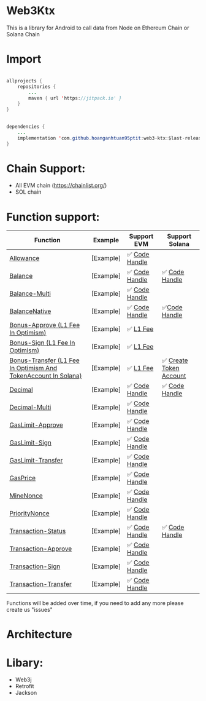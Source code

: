# Web3Ktx
This is a library for Android to call data from Node on Ethereum Chain or Solana Chain


# Import

```java

allprojects {
	repositories {
		...
		maven { url 'https://jitpack.io' }
	}
}
    
    
dependencies {
	...
	implementation 'com.github.hoanganhtuan95ptit:web3-ktx:$last-release'
}
```

# Chain Support:
  * All EVM chain (https://chainlist.org/)
  * SOL chain

# Function support:

Function | Example | Support EVM | Support Solana
--- | ---  | --- | --- 
[Allowance](https://github.com/hoanganhtuan95ptit/web3-ktx/blob/17086f6cf822a43994801fe353295588f2745955/web3/src/main/java/com/one/web3/Web3.kt#LL87C3-L87C3) | [Example] | ✅ [Code Handle](https://github.com/hoanganhtuan95ptit/web3-ktx/blob/main/web3/src/main/java/com/one/web3/task/allowance/TokenAllowanceEvmCallTask.kt) | 
[Balance](https://github.com/hoanganhtuan95ptit/web3-ktx/blob/17086f6cf822a43994801fe353295588f2745955/web3/src/main/java/com/one/web3/Web3.kt#L92) | [Example] | ✅ [Code Handle](https://github.com/hoanganhtuan95ptit/web3-ktx/blob/main/web3/src/main/java/com/one/web3/task/balance/BalanceEvmCallTask.kt)| ✅ [Code Handle](https://github.com/hoanganhtuan95ptit/web3-ktx/blob/main/web3/src/main/java/com/one/web3/task/balance/BalanceEvmCallTask.kt) 
[Balance-Multi](https://github.com/hoanganhtuan95ptit/web3-ktx/blob/17086f6cf822a43994801fe353295588f2745955/web3/src/main/java/com/one/web3/Web3.kt#L97) | [Example] | ✅ [Code Handle](https://github.com/hoanganhtuan95ptit/web3-ktx/blob/main/web3/src/main/java/com/one/web3/task/balancemulti/BalanceMultiEvmCallTask.kt)| 
[BalanceNative](https://github.com/hoanganhtuan95ptit/web3-ktx/blob/17086f6cf822a43994801fe353295588f2745955/web3/src/main/java/com/one/web3/Web3.kt#L102) | [Example] | ✅ [Code Handle](https://github.com/hoanganhtuan95ptit/web3-ktx/blob/main/web3/src/main/java/com/one/web3/task/balancenative/BalanceNativeEvmCallTask.kt)| ✅[Code Handle](https://github.com/hoanganhtuan95ptit/web3-ktx/blob/main/web3/src/main/java/com/one/web3/task/balancenative/BalanceNativeSolCallTask.kt)
[Bonus-Approve (L1 Fee In Optimism)](https://github.com/hoanganhtuan95ptit/web3-ktx/blob/17086f6cf822a43994801fe353295588f2745955/web3/src/main/java/com/one/web3/Web3.kt#LL107C17-L107C29) | [Example] | ✅ [L1 Fee](https://github.com/hoanganhtuan95ptit/web3-ktx/blob/main/web3/src/main/java/com/one/web3/task/bonus/approve/L1FeeApproveEvmCallTask.kt)| 
[Bonus-Sign (L1 Fee In Optimism)](https://github.com/hoanganhtuan95ptit/web3-ktx/blob/17086f6cf822a43994801fe353295588f2745955/web3/src/main/java/com/one/web3/Web3.kt#LL112C17-L112C26) | [Example] | ✅ [L1 Fee](https://github.com/hoanganhtuan95ptit/web3-ktx/blob/main/web3/src/main/java/com/one/web3/task/bonus/sign/L1FeeSignEvmCallTask.kt)| 
[Bonus-Transfer (L1 Fee In Optimism And TokenAccount In Solana)](https://github.com/hoanganhtuan95ptit/web3-ktx/blob/17086f6cf822a43994801fe353295588f2745955/web3/src/main/java/com/one/web3/Web3.kt#LL117C17-L117C30) | [Example] | ✅ [L1 Fee](https://github.com/hoanganhtuan95ptit/web3-ktx/blob/main/web3/src/main/java/com/one/web3/task/bonus/transfer/L1FeeTransferEvmCallTask.kt)| ✅ [Create Token Account](https://github.com/hoanganhtuan95ptit/web3-ktx/blob/main/web3/src/main/java/com/one/web3/task/bonus/transfer/MintBalanceForRentExemptionFeeTransferSolCallTask.kt)
[Decimal](https://github.com/hoanganhtuan95ptit/web3-ktx/blob/17086f6cf822a43994801fe353295588f2745955/web3/src/main/java/com/one/web3/Web3.kt#L122) | [Example] | ✅ [Code Handle](https://github.com/hoanganhtuan95ptit/web3-ktx/blob/main/web3/src/main/java/com/one/web3/task/decimal/DecimalEvmCallTask.kt)| ✅ [Code Handle](https://github.com/hoanganhtuan95ptit/web3-ktx/blob/main/web3/src/main/java/com/one/web3/task/decimal/DecimalSolCallTask.kt)
[Decimal-Multi](https://github.com/hoanganhtuan95ptit/web3-ktx/blob/17086f6cf822a43994801fe353295588f2745955/web3/src/main/java/com/one/web3/Web3.kt#L127) | [Example] | ✅ [Code Handle](https://github.com/hoanganhtuan95ptit/web3-ktx/blob/main/web3/src/main/java/com/one/web3/task/decimalmulti/DecimalMultiEvmCallTask.kt)| 
[GasLimit-Approve](https://github.com/hoanganhtuan95ptit/web3-ktx/blob/17086f6cf822a43994801fe353295588f2745955/web3/src/main/java/com/one/web3/Web3.kt#L132) | [Example] | ✅ [Code Handle](https://github.com/hoanganhtuan95ptit/web3-ktx/blob/main/web3/src/main/java/com/one/web3/task/gaslimit/approve/GasLimitApproveEvmCallTask.kt)| 
[GasLimit-Sign](https://github.com/hoanganhtuan95ptit/web3-ktx/blob/17086f6cf822a43994801fe353295588f2745955/web3/src/main/java/com/one/web3/Web3.kt#L137) | [Example] | ✅ [Code Handle](https://github.com/hoanganhtuan95ptit/web3-ktx/blob/main/web3/src/main/java/com/one/web3/task/gaslimit/sign/GasLimitSignEvmCallTask.kt)| 
[GasLimit-Transfer](https://github.com/hoanganhtuan95ptit/web3-ktx/blob/17086f6cf822a43994801fe353295588f2745955/web3/src/main/java/com/one/web3/Web3.kt#L142) | [Example] | ✅ [Code Handle](https://github.com/hoanganhtuan95ptit/web3-ktx/blob/main/web3/src/main/java/com/one/web3/task/gaslimit/transfer/GasLimitTransferEvmCallTask.kt)| 
[GasPrice](https://github.com/hoanganhtuan95ptit/web3-ktx/blob/17086f6cf822a43994801fe353295588f2745955/web3/src/main/java/com/one/web3/Web3.kt#L151) | [Example] | ✅ [Code Handle](https://github.com/hoanganhtuan95ptit/web3-ktx/blob/main/web3/src/main/java/com/one/web3/task/gasprice/GasPriceEvmCallTask.kt)| 
[MineNonce](https://github.com/hoanganhtuan95ptit/web3-ktx/blob/17086f6cf822a43994801fe353295588f2745955/web3/src/main/java/com/one/web3/Web3.kt#L156) | [Example] | ✅ [Code Handle](https://github.com/hoanganhtuan95ptit/web3-ktx/blob/main/web3/src/main/java/com/one/web3/task/minednonce/MinedNonceEvmCallTask.kt)| 
[PriorityNonce](https://github.com/hoanganhtuan95ptit/web3-ktx/blob/17086f6cf822a43994801fe353295588f2745955/web3/src/main/java/com/one/web3/Web3.kt#L172) | [Example] | ✅ [Code Handle](https://github.com/hoanganhtuan95ptit/web3-ktx/blob/main/web3/src/main/java/com/one/web3/task/priorityfee/PriorityFeeEvmCallTask.kt)| 
[Transaction-Status](https://github.com/hoanganhtuan95ptit/web3-ktx/blob/17086f6cf822a43994801fe353295588f2745955/web3/src/main/java/com/one/web3/Web3.kt#L188) | [Example] | ✅ [Code Handle](https://github.com/hoanganhtuan95ptit/web3-ktx/blob/main/web3/src/main/java/com/one/web3/task/status/TransactionStatusEvmCallTask.kt)| ✅ [Code Handle](https://github.com/hoanganhtuan95ptit/web3-ktx/blob/main/web3/src/main/java/com/one/web3/task/status/TransactionStatusSolCallTask.kt)
[Transaction-Approve](https://github.com/hoanganhtuan95ptit/web3-ktx/blob/17086f6cf822a43994801fe353295588f2745955/web3/src/main/java/com/one/web3/Web3.kt#L193) | [Example] | ✅ [Code Handle](https://github.com/hoanganhtuan95ptit/web3-ktx/blob/main/web3/src/main/java/com/one/web3/task/transaction/approve/TokenApproveEvmCallTask.kt)|  
[Transaction-Sign](https://github.com/hoanganhtuan95ptit/web3-ktx/blob/17086f6cf822a43994801fe353295588f2745955/web3/src/main/java/com/one/web3/Web3.kt#L214) | [Example] | ✅ [Code Handle](https://github.com/hoanganhtuan95ptit/web3-ktx/blob/main/web3/src/main/java/com/one/web3/task/transaction/sign/SignTransactionEvmCallTask.kt)|  
[Transaction-Transfer](https://github.com/hoanganhtuan95ptit/web3-ktx/blob/17086f6cf822a43994801fe353295588f2745955/web3/src/main/java/com/one/web3/Web3.kt#LL233C17-L233C36) | [Example] | ✅ [Code Handle](https://github.com/hoanganhtuan95ptit/web3-ktx/blob/main/web3/src/main/java/com/one/web3/task/transaction/transfer/TransferEvmTask.kt)| 
    
    
Functions will be added over time, if you need to add any more please create us "issues"
  
# Architecture


  
# Libary:

  * Web3j
  * Retrofit
  * Jackson
  
